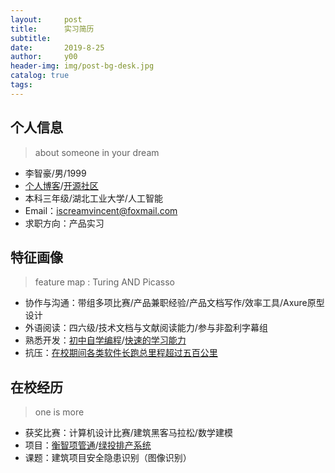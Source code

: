 ```yaml
---
layout:     post
title:      实习简历
subtitle:  
date:       2019-8-25
author:     y00
header-img: img/post-bg-desk.jpg
catalog: true
tags:
---
```



## 个人信息

>about someone in your dream

* 李智豪/男/1999
* [个⼈博客](https://snowflowersnowflake.github.io/)/[开源社区](https://github.com/snowflowersnowflake)
* 本科三年级/湖北⼯业⼤学/人工智能
* Email：iscreamvincent@foxmail.com
* 求职方向：产品实习

## 特征画像

> feature map : Turing AND Picasso

* 协作与沟通：带组多项比赛/产品兼职经验/产品文档写作/效率工具/Axure原型设计
* 外语阅读：四六级/技术文档与文献阅读能力/参与非盈利字幕组
* 熟悉开发：[初中自学编程](https://www.icourse163.org/home.htm?userId=869217#/home/mycert?userId=869217&type=2&p=1)/[快速的学习能力](https://github.com/snowflowersnowflake/projectForPreWork/blob/master/README.md)
* 抗压：[在校期间各类软件长跑总里程超过五百公里](https://github.com/snowflowersnowflake/snowflowersnowflake.github.io/blob/master/img/sport.jpg)

## 在校经历

>one is more

* 获奖比赛：计算机设计比赛/建筑黑客马拉松/数学建模
* 项目：[衡智项管通](http://115.159.83.179:8093/#/dashboard)/[绿投排产系统](http://115.159.83.179:8086/)
* 课题：建筑项目安全隐患识别（图像识别）






 
